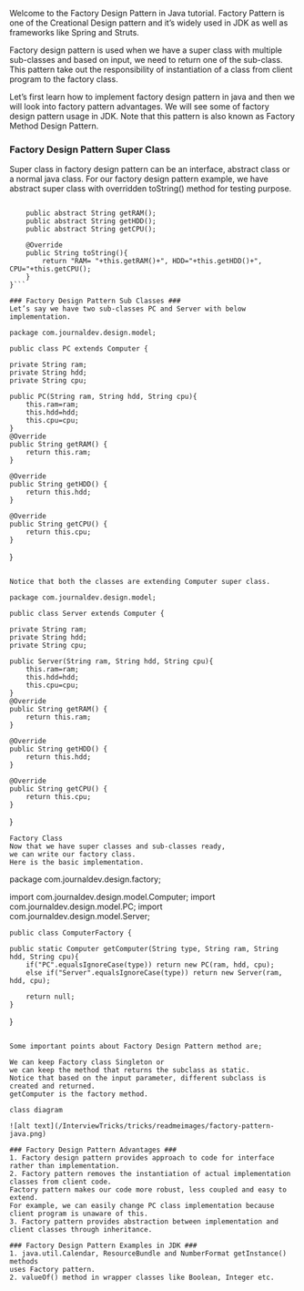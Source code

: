Welcome to the Factory Design Pattern in Java tutorial. 
Factory Pattern is one of the Creational Design pattern and it’s 
widely used in JDK as well as frameworks like Spring and Struts.

[see link]:https://www.journaldev.com/1392/factory-design-pattern-in-java

Factory design pattern is used when we have a super class with multiple sub-classes 
and based on input, we need to return one of the sub-class. 
This pattern take out the responsibility of instantiation of a class from client 
program to the factory class.

Let’s first learn how to implement factory design pattern in java and 
then we will look into factory pattern advantages. 
We will see some of factory design pattern usage in JDK. Note that this pattern is also 
known as Factory Method Design Pattern.

### Factory Design Pattern Super Class ###
Super class in factory design pattern can be an interface, abstract class or a normal java class. 
For our factory design pattern example, we have abstract super class with 
overridden toString() method for testing purpose.

```public abstract class Computer {
	
	public abstract String getRAM();
	public abstract String getHDD();
	public abstract String getCPU();
	
	@Override
	public String toString(){
		return "RAM= "+this.getRAM()+", HDD="+this.getHDD()+", CPU="+this.getCPU();
	}
}```

### Factory Design Pattern Sub Classes ###
Let’s say we have two sub-classes PC and Server with below implementation.

```
    package com.journaldev.design.model;

    public class PC extends Computer {

	private String ram;
	private String hdd;
	private String cpu;
	
	public PC(String ram, String hdd, String cpu){
		this.ram=ram;
		this.hdd=hdd;
		this.cpu=cpu;
	}
	@Override
	public String getRAM() {
		return this.ram;
	}

	@Override
	public String getHDD() {
		return this.hdd;
	}

	@Override
	public String getCPU() {
		return this.cpu;
	}

}
```

Notice that both the classes are extending Computer super class.

```
    package com.journaldev.design.model;

    public class Server extends Computer {

	private String ram;
	private String hdd;
	private String cpu;
	
	public Server(String ram, String hdd, String cpu){
		this.ram=ram;
		this.hdd=hdd;
		this.cpu=cpu;
	}
	@Override
	public String getRAM() {
		return this.ram;
	}

	@Override
	public String getHDD() {
		return this.hdd;
	}

	@Override
	public String getCPU() {
		return this.cpu;
	}

}
```
Factory Class
Now that we have super classes and sub-classes ready, 
we can write our factory class. 
Here is the basic implementation.

```
package com.journaldev.design.factory;

import com.journaldev.design.model.Computer;
import com.journaldev.design.model.PC;
import com.journaldev.design.model.Server;

    public class ComputerFactory {

	public static Computer getComputer(String type, String ram, String hdd, String cpu){
		if("PC".equalsIgnoreCase(type)) return new PC(ram, hdd, cpu);
		else if("Server".equalsIgnoreCase(type)) return new Server(ram, hdd, cpu);
		
		return null;
	}
}
```

Some important points about Factory Design Pattern method are;

We can keep Factory class Singleton or 
we can keep the method that returns the subclass as static.
Notice that based on the input parameter, different subclass is created and returned. 
getComputer is the factory method.

class diagram

![alt text](/InterviewTricks/tricks/readmeimages/factory-pattern-java.png)

### Factory Design Pattern Advantages ###
1. Factory design pattern provides approach to code for interface rather than implementation.
2. Factory pattern removes the instantiation of actual implementation classes from client code. 
Factory pattern makes our code more robust, less coupled and easy to extend. 
For example, we can easily change PC class implementation because client program is unaware of this.
3. Factory pattern provides abstraction between implementation and client classes through inheritance.

### Factory Design Pattern Examples in JDK ###
1. java.util.Calendar, ResourceBundle and NumberFormat getInstance() methods 
uses Factory pattern.
2. valueOf() method in wrapper classes like Boolean, Integer etc.

